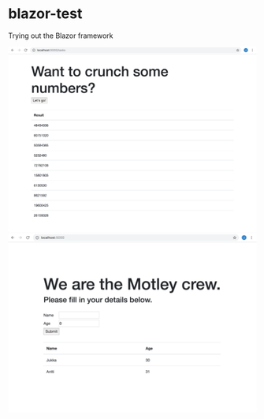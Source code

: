 # blazor-test
Trying out the Blazor framework

![alt text](https://github.com/jukkhop/blazor-test/blob/master/Screenshots/Screenshot%202019-05-25%2012.35.16.png)
![alt text](https://github.com/jukkhop/blazor-test/blob/master/Screenshots/Screenshot%202019-05-25%2012.35.44.png)
